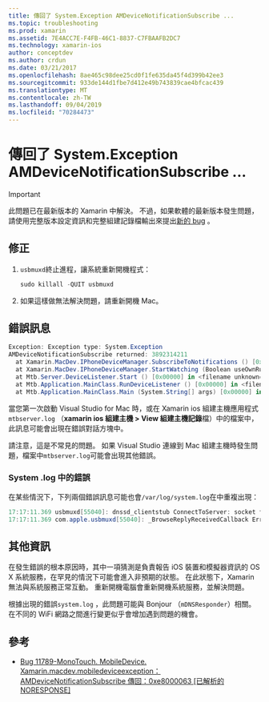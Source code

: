 ```yaml
---
title: 傳回了 System.Exception AMDeviceNotificationSubscribe ...
ms.topic: troubleshooting
ms.prod: xamarin
ms.assetid: 7E4ACC7E-F4FB-46C1-8837-C7FBAAFB2DC7
ms.technology: xamarin-ios
author: conceptdev
ms.author: crdun
ms.date: 03/21/2017
ms.openlocfilehash: 8ae465c98dee25cd0f1fe635da45f4d399b42ee3
ms.sourcegitcommit: 933de144d1fbe7d412e49b743839cae4bfcac439
ms.translationtype: MT
ms.contentlocale: zh-TW
ms.lasthandoff: 09/04/2019
ms.locfileid: "70284473"
---
```

# <a name="systemexception-amdevicenotificationsubscribe-returned-"></a>傳回了 System.Exception AMDeviceNotificationSubscribe ...

> [!IMPORTANT]
> 此問題已在最新版本的 Xamarin 中解決。 不過，如果軟體的最新版本發生問題，請使用完整版本設定資訊和完整組建記錄檔輸出來提出[新的 bug](~/cross-platform/troubleshooting/questions/howto-file-bug.md) 。


## <a name="fix"></a>修正

1. `usbmuxd`終止進程，讓系統重新開機程式：

    ```csharp
    sudo killall -QUIT usbmuxd
    ```

2. 如果這樣做無法解決問題，請重新開機 Mac。

## <a name="error-message"></a>錯誤訊息

```csharp
Exception: Exception type: System.Exception
AMDeviceNotificationSubscribe returned: 3892314211
  at Xamarin.MacDev.IPhoneDeviceManager.SubscribeToNotifications () [0x00000] in <filename unknown="">:0
  at Xamarin.MacDev.IPhoneDeviceManager.StartWatching (Boolean useOwnRunloop) [0x00000] in <filename unknown="">:0
  at Mtb.Server.DeviceListener.Start () [0x00000] in <filename unknown="">:0
  at Mtb.Application.MainClass.RunDeviceListener () [0x00000] in <filename unknown="">:0
  at Mtb.Application.MainClass.Main (System.String[] args) [0x00000] in <filename unknown="">:0
```

當您第一次啟動 Visual Studio for Mac 時，或在 Xamarin ios 組建主機應用程式`mtbserver.log` （**xamarin ios 組建主機 > View 組建主機記錄**檔）中的檔案中，此訊息可能會出現在錯誤對話方塊中。

請注意，這是不常見的問題。 如果 Visual Studio 連線到 Mac 組建主機時發生問題，檔案中`mtbserver.log`可能會出現其他錯誤。

### <a name="errors-in-systemlog"></a>System .log 中的錯誤

在某些情況下，下列兩個錯誤訊息可能也會`/var/log/system.log`在中重複出現：

```csharp
17:17:11.369 usbmuxd[55040]: dnssd_clientstub ConnectToServer: socket failed 24 Too many open files
17:17:11.369 com.apple.usbmuxd[55040]: _BrowseReplyReceivedCallback Error doing DNSServiceResolve(): -65539
```

## <a name="additional-information"></a>其他資訊

在發生錯誤的根本原因時，其中一項猜測是負責報告 iOS 裝置和模擬器資訊的 OS X 系統服務，在罕見的情況下可能會進入非預期的狀態。 在此狀態下，Xamarin 無法與系統服務正常互動。 重新開機電腦會重新開機系統服務，並解決問題。

根據出現的錯誤`system.log` ，此問題可能與 Bonjour （`mDNSResponder`）相關。 在不同的 WiFi 網路之間進行變更似乎會增加遇到問題的機會。

## <a name="references"></a>參考

* [Bug 11789-MonoTouch. MobileDevice. Xamarin.macdev.mobiledeviceexception：AMDeviceNotificationSubscribe 傳回：0xe8000063 [已解析的 NORESPONSE]](https://bugzilla.xamarin.com/show_bug.cgi?id=11789)
